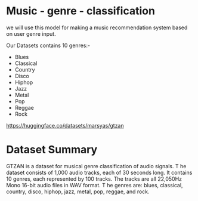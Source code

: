 # Music - genre - classification

we will use this model for making a music recommendation system based on user genre input.

 Our Datasets contains 10 genres:-
- Blues
- Classical
- Country
- Disco
- Hiphop
- Jazz
- Metal
- Pop
- Reggae
- Rock

https://huggingface.co/datasets/marsyas/gtzan

# Dataset Summary
GTZAN is a dataset for musical genre classification of audio signals. T
he dataset consists of 1,000 audio tracks, each of 30 seconds long. 
It contains 10 genres, each represented by 100 tracks. 
The tracks are all 22,050Hz Mono 16-bit audio files in WAV format. T
he genres are: blues, classical, country, disco, hiphop, jazz, metal, pop, reggae, and rock.
